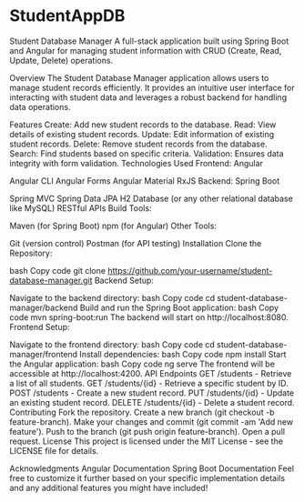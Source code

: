 # StudentAppDB

Student Database Manager
A full-stack application built using Spring Boot and Angular for managing student information with CRUD (Create, Read, Update, Delete) operations.

Overview
The Student Database Manager application allows users to manage student records efficiently. It provides an intuitive user interface for interacting with student data and leverages a robust backend for handling data operations.

Features
Create: Add new student records to the database.
Read: View details of existing student records.
Update: Edit information of existing student records.
Delete: Remove student records from the database.
Search: Find students based on specific criteria.
Validation: Ensures data integrity with form validation.
Technologies Used
Frontend: Angular

Angular CLI
Angular Forms
Angular Material
RxJS
Backend: Spring Boot

Spring MVC
Spring Data JPA
H2 Database (or any other relational database like MySQL)
RESTful APIs
Build Tools:

Maven (for Spring Boot)
npm (for Angular)
Other Tools:

Git (version control)
Postman (for API testing)
Installation
Clone the Repository:

bash
Copy code
git clone https://github.com/your-username/student-database-manager.git
Backend Setup:

Navigate to the backend directory:
bash
Copy code
cd student-database-manager/backend
Build and run the Spring Boot application:
bash
Copy code
mvn spring-boot:run
The backend will start on http://localhost:8080.
Frontend Setup:

Navigate to the frontend directory:
bash
Copy code
cd student-database-manager/frontend
Install dependencies:
bash
Copy code
npm install
Start the Angular application:
bash
Copy code
ng serve
The frontend will be accessible at http://localhost:4200.
API Endpoints
GET /students - Retrieve a list of all students.
GET /students/{id} - Retrieve a specific student by ID.
POST /students - Create a new student record.
PUT /students/{id} - Update an existing student record.
DELETE /students/{id} - Delete a student record.
Contributing
Fork the repository.
Create a new branch (git checkout -b feature-branch).
Make your changes and commit (git commit -am 'Add new feature').
Push to the branch (git push origin feature-branch).
Open a pull request.
License
This project is licensed under the MIT License - see the LICENSE file for details.

Acknowledgments
Angular Documentation
Spring Boot Documentation
Feel free to customize it further based on your specific implementation details and any additional features you might have included!
